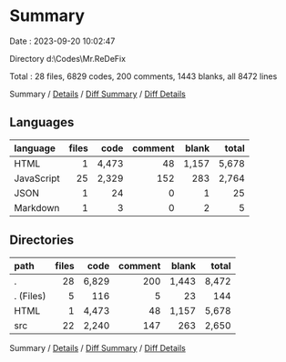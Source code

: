 # Summary

Date : 2023-09-20 10:02:47

Directory d:\\Codes\\Mr.ReDeFix

Total : 28 files,  6829 codes, 200 comments, 1443 blanks, all 8472 lines

Summary / [Details](details.md) / [Diff Summary](diff.md) / [Diff Details](diff-details.md)

## Languages
| language | files | code | comment | blank | total |
| :--- | ---: | ---: | ---: | ---: | ---: |
| HTML | 1 | 4,473 | 48 | 1,157 | 5,678 |
| JavaScript | 25 | 2,329 | 152 | 283 | 2,764 |
| JSON | 1 | 24 | 0 | 1 | 25 |
| Markdown | 1 | 3 | 0 | 2 | 5 |

## Directories
| path | files | code | comment | blank | total |
| :--- | ---: | ---: | ---: | ---: | ---: |
| . | 28 | 6,829 | 200 | 1,443 | 8,472 |
| . (Files) | 5 | 116 | 5 | 23 | 144 |
| HTML | 1 | 4,473 | 48 | 1,157 | 5,678 |
| src | 22 | 2,240 | 147 | 263 | 2,650 |

Summary / [Details](details.md) / [Diff Summary](diff.md) / [Diff Details](diff-details.md)